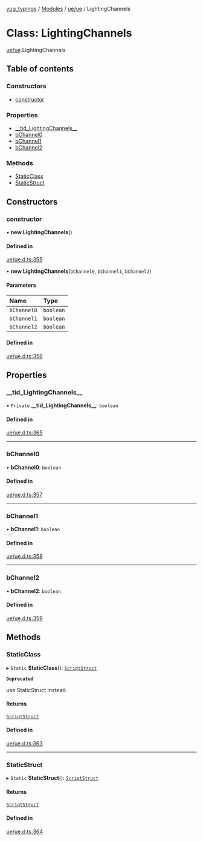 [yug_typings](../README.md) / [Modules](../modules.md) / [ue/ue](../modules/ue_ue.md) / LightingChannels

# Class: LightingChannels

[ue/ue](../modules/ue_ue.md).LightingChannels

## Table of contents

### Constructors

- [constructor](ue_ue.LightingChannels.md#constructor)

### Properties

- [\_\_tid\_LightingChannels\_\_](ue_ue.LightingChannels.md#__tid_lightingchannels__)
- [bChannel0](ue_ue.LightingChannels.md#bchannel0)
- [bChannel1](ue_ue.LightingChannels.md#bchannel1)
- [bChannel2](ue_ue.LightingChannels.md#bchannel2)

### Methods

- [StaticClass](ue_ue.LightingChannels.md#staticclass)
- [StaticStruct](ue_ue.LightingChannels.md#staticstruct)

## Constructors

### constructor

• **new LightingChannels**()

#### Defined in

[ue/ue.d.ts:355](https://github.com/YugMetaverse/yug_typings/blob/25cad34/ue/ue.d.ts#L355)

• **new LightingChannels**(`bChannel0`, `bChannel1`, `bChannel2`)

#### Parameters

| Name | Type |
| :------ | :------ |
| `bChannel0` | `boolean` |
| `bChannel1` | `boolean` |
| `bChannel2` | `boolean` |

#### Defined in

[ue/ue.d.ts:356](https://github.com/YugMetaverse/yug_typings/blob/25cad34/ue/ue.d.ts#L356)

## Properties

### \_\_tid\_LightingChannels\_\_

• `Private` **\_\_tid\_LightingChannels\_\_**: `boolean`

#### Defined in

[ue/ue.d.ts:365](https://github.com/YugMetaverse/yug_typings/blob/25cad34/ue/ue.d.ts#L365)

___

### bChannel0

• **bChannel0**: `boolean`

#### Defined in

[ue/ue.d.ts:357](https://github.com/YugMetaverse/yug_typings/blob/25cad34/ue/ue.d.ts#L357)

___

### bChannel1

• **bChannel1**: `boolean`

#### Defined in

[ue/ue.d.ts:358](https://github.com/YugMetaverse/yug_typings/blob/25cad34/ue/ue.d.ts#L358)

___

### bChannel2

• **bChannel2**: `boolean`

#### Defined in

[ue/ue.d.ts:359](https://github.com/YugMetaverse/yug_typings/blob/25cad34/ue/ue.d.ts#L359)

## Methods

### StaticClass

▸ `Static` **StaticClass**(): [`ScriptStruct`](ue_ue.ScriptStruct.md)

**`Deprecated`**

use StaticStruct instead.

#### Returns

[`ScriptStruct`](ue_ue.ScriptStruct.md)

#### Defined in

[ue/ue.d.ts:363](https://github.com/YugMetaverse/yug_typings/blob/25cad34/ue/ue.d.ts#L363)

___

### StaticStruct

▸ `Static` **StaticStruct**(): [`ScriptStruct`](ue_ue.ScriptStruct.md)

#### Returns

[`ScriptStruct`](ue_ue.ScriptStruct.md)

#### Defined in

[ue/ue.d.ts:364](https://github.com/YugMetaverse/yug_typings/blob/25cad34/ue/ue.d.ts#L364)
